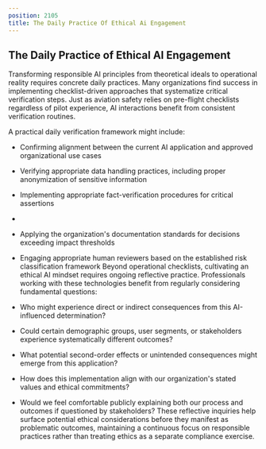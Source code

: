 ```yaml
---
position: 2105
title: The Daily Practice Of Ethical Ai Engagement
---
```


## The Daily Practice of Ethical AI Engagement

Transforming responsible AI principles from theoretical ideals to operational reality requires concrete daily practices. Many organizations find success in implementing checklist-driven approaches that systematize critical verification steps. Just as aviation safety relies on pre-flight checklists regardless of pilot experience, AI interactions benefit from consistent verification routines.

A practical daily verification framework might include:

- Confirming alignment between the current AI application and approved organizational use cases
- Verifying appropriate data handling practices, including proper anonymization of sensitive information
- Implementing appropriate fact-verification procedures for critical assertions
- 
- Applying the organization's documentation standards for decisions exceeding impact thresholds
- Engaging appropriate human reviewers based on the established risk classification framework
Beyond operational checklists, cultivating an ethical AI mindset requires ongoing reflective practice. Professionals working with these technologies benefit from regularly considering fundamental questions:

- Who might experience direct or indirect consequences from this AI-influenced determination?
- Could certain demographic groups, user segments, or stakeholders experience systematically different outcomes?
- What potential second-order effects or unintended consequences might emerge from this application?
- How does this implementation align with our organization's stated values and ethical commitments?
- Would we feel comfortable publicly explaining both our process and outcomes if questioned by stakeholders?
These reflective inquiries help surface potential ethical considerations before they manifest as problematic outcomes, maintaining a continuous focus on responsible practices rather than treating ethics as a separate compliance exercise.